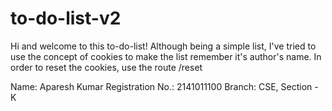 # to-do-list-v2

Hi and welcome to this to-do-list!
Although being a simple list, I've tried to use the concept of cookies to make the list remember it's author's name. 
In order to reset the cookies, use the route /reset

Name: Aparesh Kumar
Registration No.: 2141011100
Branch: CSE, Section - K
